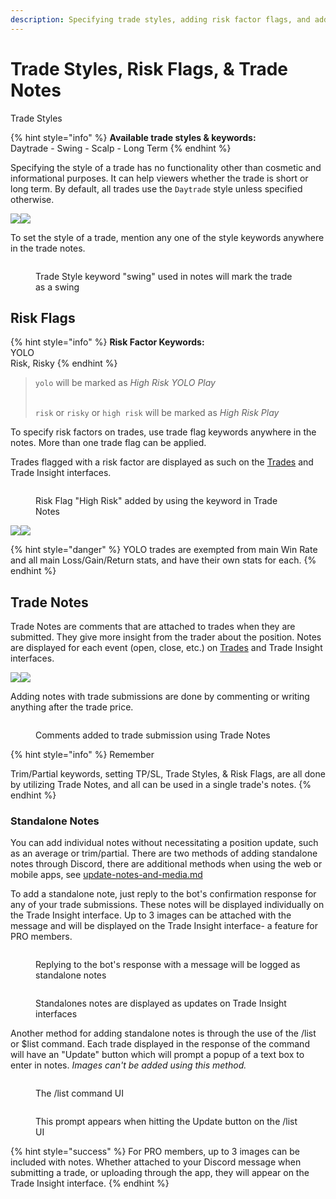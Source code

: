 ```yaml
---
description: Specifying trade styles, adding risk factor flags, and adding notes to trades
---
```


# Trade Styles, Risk Flags, & Trade Notes

Trade Styles

{% hint style="info" %}
**Available trade styles & keywords:**\
Daytrade - Swing - Scalp - Long Term
{% endhint %}

Specifying the style of a trade has no functionality other than cosmetic and informational purposes. It can help viewers whether the trade is short or long term. By default, all trades use the `Daytrade` style unless specified otherwise.&#x20;

![](<../.gitbook/assets/image (236).png>)![](<../.gitbook/assets/image (237).png>)

To set the style of a trade, mention any one of the style keywords anywhere in the trade notes.

<figure><img src="../.gitbook/assets/image (238).png" alt=""><figcaption><p>Trade Style keyword "swing" used in notes will mark the trade as a swing</p></figcaption></figure>

## Risk Flags

{% hint style="info" %}
**Risk Factor Keywords:**\
YOLO\
Risk, Risky
{% endhint %}

> `yolo` will be marked as _High Risk YOLO Play_
>
> \
> `risk` or `risky` or `high risk` will be marked as _High Risk Play_

To specify risk factors on trades, use trade flag keywords anywhere in the notes. More than one trade flag can be applied.

Trades flagged with a risk factor are displayed as such on the [Trades](https://nvst.ly/trades) and Trade Insight interfaces.

<figure><img src="../.gitbook/assets/image (239).png" alt=""><figcaption><p>Risk Flag "High Risk" added by using the keyword in Trade Notes</p></figcaption></figure>

![](<../.gitbook/assets/image (240).png>)![](<../.gitbook/assets/image (241).png>)

{% hint style="danger" %}
YOLO trades are exempted from main Win Rate and all main Loss/Gain/Return stats, and have their own stats for each.
{% endhint %}

## Trade Notes

Trade Notes are comments that are attached to trades when they are submitted. They give more insight from the trader about the position. Notes are displayed for each event (open, close, etc.) on [Trades](https://nvst.ly/trades) and Trade Insight interfaces.

![](<../.gitbook/assets/image (244).png>)![](<../.gitbook/assets/image (245).png>)

Adding notes with trade submissions are done by commenting or writing anything after the trade price.

<figure><img src="../.gitbook/assets/image (242).png" alt=""><figcaption><p>Comments added to trade submission using Trade Notes</p></figcaption></figure>

{% hint style="info" %}
Remember

Trim/Partial keywords, setting TP/SL, Trade Styles, & Risk Flags, are all done by utilizing Trade Notes, and all can be used in a single trade's notes.
{% endhint %}

### Standalone Notes

You can add individual notes without necessitating a position update, such as an average or trim/partial. There are two methods of adding standalone notes through Discord, there are additional methods when using the web or mobile apps, see [update-notes-and-media.md](../submit-trades-from-web/submit-trades/update-notes-and-media.md "mention")

To add a standalone note, just reply to the bot's confirmation response for any of your trade submissions. These notes will be displayed individually on the Trade Insight interface. Up to 3 images can be attached with the message and will be displayed on the Trade Insight interface- a feature for PRO members.

<figure><img src="../.gitbook/assets/image (269).png" alt=""><figcaption><p>Replying to the bot's response with a message will be logged as standalone notes</p></figcaption></figure>

<figure><img src="../.gitbook/assets/image (270).png" alt=""><figcaption><p>Standalones notes are displayed as updates on Trade Insight interfaces</p></figcaption></figure>

Another method for adding standalone notes is through the use of the /list or $list command. Each trade displayed in the response of the command will have an "Update" button which will prompt a popup of a text box to enter in notes. _Images can't be added using this method._

<figure><img src="../.gitbook/assets/image (271).png" alt=""><figcaption><p>The /list command UI</p></figcaption></figure>

<figure><img src="../.gitbook/assets/image (268).png" alt=""><figcaption><p>This prompt appears when hitting the Update button on the /list UI</p></figcaption></figure>

{% hint style="success" %}
For PRO members, up to 3 images can be included with notes. Whether attached to your Discord message when submitting a trade, or uploading through the app, they will appear on the Trade Insight interface.
{% endhint %}
